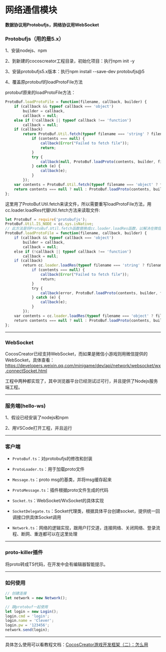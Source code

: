# 网络通信模块

**数据协议用Protobufjs，网络协议用WebSocket**

### Protobufjs（用的是5.x）

1、安装nodejs、npm

2、到新建的cocoscreator工程目录，初始化项目：执行npm init -y

3、安装protobufjs5.x版本：执行npm install --save-dev protobufjs@5

4、覆盖原protobuf的loadProtoFile方法

protobuf原来的loadProtoFile方法：

```javascript
ProtoBuf.loadProtoFile = function(filename, callback, builder) {
    if (callback && typeof callback === 'object')
        builder = callback,
        callback = null;
    else if (!callback || typeof callback !== 'function')
        callback = null;
    if (callback)
        return ProtoBuf.Util.fetch(typeof filename === 'string' ? filename : filename["root"]+"/"+filename["file"], function(contents) {
            if (contents === null) {
                callback(Error("Failed to fetch file"));
                return;
            }
            try {
                callback(null, ProtoBuf.loadProto(contents, builder, filename));
            } catch (e) {
                callback(e);
            }
        });
    var contents = ProtoBuf.Util.fetch(typeof filename === 'object' ? filename["root"]+"/"+filename["file"] : filename);
    return contents === null ? null : ProtoBuf.loadProto(contents, builder, filename);
};
```

这里用了ProtoBuf.Util.fetch来读文件，所以需要重写loadProtoFile方法，用cc.loader.loadRes代替Util.fetch方法来读取文件:

```javascript
let ProtoBuf = require('protobufjs');
ProtoBuf.Util.IS_NODE = cc.sys.isNative;
// 此方法是将ProtoBuf.Util.fetch函数替换成cc.loader.loadRes函数，以解决在微信小游戏中不能使用XHR的问题
ProtoBuf.loadProtoFile = function(filename, callback, builder) {
    if (callback && typeof callback === 'object')
        builder = callback,
        callback = null;
    else if (!callback || typeof callback !== 'function')
        callback = null;
    if (callback)
        return cc.loader.loadRes(typeof filename === 'string' ? filename : filename["root"]+"/"+filename["file"], function(error, contents) {
            if (contents === null) {
                callback(Error("Failed to fetch file"));
                return;
            }
            try {
                callback(error, ProtoBuf.loadProto(contents, builder, filename));
            } catch (e) {
                callback(e);
            }
        });
    var contents = cc.loader.loadRes(typeof filename === 'object' ? filename["root"]+"/"+filename["file"] : filename); 
    return contents === null ? null : ProtoBuf.loadProto(contents, builder, filename);
};
```

---

### WebSocket

CocosCreator已经支持WebSocket，而如果是微信小游戏则用微信提供的WebSocket，具体查看：https://developers.weixin.qq.com/minigame/dev/api/network/websocket/wx.connectSocket.html

工程中两种都实现了，其中浏览器平台已经测试过可行，并且提供了Nodejs服务端工程。

---  

### 服务端(hello-ws)

1、假设已经安装了nodejs和npm

2、用VSCode打开工程，并且运行

---  

### 客户端

- `ProtoBuf.ts`：对protobufjs的修改和封装

- `ProtoLoader.ts`：用于加载proto文件

- `Message.ts`：proto msg的基类，并将msg缓存起来

- `ProtoMessage.ts`：插件根据proto文件生成的代码

- `Socket.ts`：WebSocket/WxSocket的具体实现

- `SocketDelegate.ts`：Socket代理类，根据具体平台创建socket，提供统一回调接口供具体Socket调用

- `Network.ts`：网络的逻辑实现，跟用户打交道，连接网络、关闭网络、登录流程、断网、重连都可以在这里处理

---  

### proto-killer插件

将proto转成TS代码，在开发中会有编辑器智能提示。

---

### 如何使用

```typescript
// 创建连接
let network = new Network();

// 跟protobuf一起使用
let login = new Login();
login.cmd = 'login';
login.name = 'Clever';
login.pw = '123456';
network.send(login);
```
---

具体怎么使用可以看教程文档：[CocosCreator游戏开发框架（二）：怎么用](https://blog.csdn.net/wxc237786026/article/details/93872342)